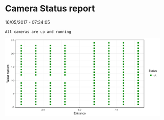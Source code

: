 Camera Status report
================
16/05/2017 - 07:34:05

    All cameras are up and running

![](camreport_files/figure-markdown_github/unnamed-chunk-2-1.png)
